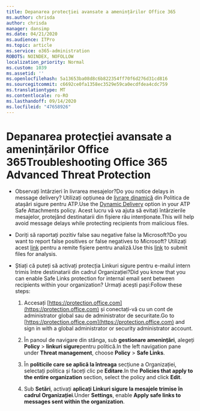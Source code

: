 ```yaml
---
title: Depanarea protecției avansate a amenințărilor Office 365
ms.author: chrisda
author: chrisda
manager: dansimp
ms.date: 04/21/2020
ms.audience: ITPro
ms.topic: article
ms.service: o365-administration
ROBOTS: NOINDEX, NOFOLLOW
localization_priority: Normal
ms.custom: 1039
ms.assetid: ''
ms.openlocfilehash: 5a13653ba08d8c6b822354ff70f6d276d31cd816
ms.sourcegitcommit: c6692ce0fa1358ec3529e59ca0ecdfdea4cdc759
ms.translationtype: MT
ms.contentlocale: ro-RO
ms.lasthandoff: 09/14/2020
ms.locfileid: "47658926"
---
```

# <a name="troubleshooting-office-365-advanced-threat-protection"></a><span data-ttu-id="9b1ec-102">Depanarea protecției avansate a amenințărilor Office 365</span><span class="sxs-lookup"><span data-stu-id="9b1ec-102">Troubleshooting Office 365 Advanced Threat Protection</span></span>

- <span data-ttu-id="9b1ec-103">Observați întârzieri în livrarea mesajelor?</span><span class="sxs-lookup"><span data-stu-id="9b1ec-103">Do you notice delays in message delivery?</span></span> <span data-ttu-id="9b1ec-104">Utilizați opțiunea de [livrare dinamică](https://docs.microsoft.com/microsoft-365/security/office-365-security/dynamic-delivery-and-previewing) din Politica de atașări sigure pentru ATP.</span><span class="sxs-lookup"><span data-stu-id="9b1ec-104">Use the [Dynamic Delivery](https://docs.microsoft.com/microsoft-365/security/office-365-security/dynamic-delivery-and-previewing) option in your ATP Safe Attachments policy.</span></span> <span data-ttu-id="9b1ec-105">Acest lucru vă va ajuta să evitați întârzierile mesajelor, protejând destinatarii din fișiere rău intenționate.</span><span class="sxs-lookup"><span data-stu-id="9b1ec-105">This will help avoid message delays while protecting recipients from malicious files.</span></span>

- <span data-ttu-id="9b1ec-106">Doriți să raportați pozitiv false sau negative false la Microsoft?</span><span class="sxs-lookup"><span data-stu-id="9b1ec-106">Do you want to report false positives or false negatives to Microsoft?</span></span> <span data-ttu-id="9b1ec-107">Utilizați acest [link](https://www.microsoft.com/wdsi/filesubmission/) pentru a remite fișiere pentru analiză.</span><span class="sxs-lookup"><span data-stu-id="9b1ec-107">Use this [link](https://www.microsoft.com/wdsi/filesubmission/) to submit files for analysis.</span></span>

- <span data-ttu-id="9b1ec-108">Știați că puteți să activați protecția Linkuri sigure pentru e-mailul intern trimis între destinatarii din cadrul Organizației?</span><span class="sxs-lookup"><span data-stu-id="9b1ec-108">Did you know that you can enable Safe Links protection for internal email sent between recipients within your organization?</span></span> <span data-ttu-id="9b1ec-109">Urmați acești pași:</span><span class="sxs-lookup"><span data-stu-id="9b1ec-109">Follow these steps:</span></span>

  1. <span data-ttu-id="9b1ec-110">Accesați [https://protection.office.com](https://protection.office.com) și conectați-vă cu un cont de administrator global sau de administrator de securitate.</span><span class="sxs-lookup"><span data-stu-id="9b1ec-110">Go to [https://protection.office.com](https://protection.office.com) and sign in with a global administrator or security administrator account.</span></span>

  2. <span data-ttu-id="9b1ec-111">În panoul de navigare din stânga, sub **gestionare amenințări**, alegeți **Policy** \> **linkuri sigure**pentru politică.</span><span class="sxs-lookup"><span data-stu-id="9b1ec-111">In the left navigation pane under **Threat management**, choose **Policy** \> **Safe Links**.</span></span>

  3. <span data-ttu-id="9b1ec-112">În **politicile care se aplică la întreaga** secțiune a Organizației, selectați politica și faceți clic pe **Editare**.</span><span class="sxs-lookup"><span data-stu-id="9b1ec-112">In the **Policies that apply to the entire organization** section, select the policy and click **Edit**.</span></span>

  4. <span data-ttu-id="9b1ec-113">Sub **Setări**, activați **aplicați Linkuri sigure la mesajele trimise în cadrul Organizației**.</span><span class="sxs-lookup"><span data-stu-id="9b1ec-113">Under **Settings**, enable **Apply safe links to messages sent within the organization**.</span></span>
